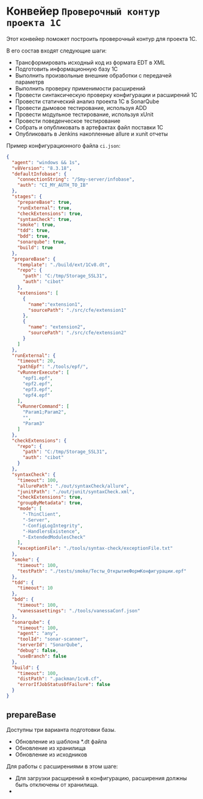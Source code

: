 # Конвейер `Проверочный контур проекта 1С`

Этот конвейер поможет построить проверочный контур для проекта 1С. 

В его состав входят следующие шаги:

* Трансформировать исходный код из формата EDT в XML
* Подготовить информационную базу 1С
* Выполнить произвольные внешние обработки с передачей параметрв
* Выполнить проверку применимости расширений
* Провести синтаксическую проверку конфигурации и расширений 1С
* Провести статический анализ проекта 1С в SonarQube
* Провести дымовое тестирование, используя ADD
* Провести модульное тестирование, используя xUnit
* Провести поведенческое тестирование
* Собрать и опубликовать в артефактах файл поставки 1С
* Опубликовать в Jenkins накопленные allure и xunit отчеты

Пример конфигурационного файла `ci.json`:
```json
{
  "agent": "windows && 1s",
  "v8Version": "8.3.18",
  "defaultInfobase": {
    "connectionString": "/Smy-server/infobase",
    "auth": "CI_MY_AUTH_TO_IB"
  },
  "stages": {
    "prepareBase": true,
    "runExternal": true,
    "checkExtensions": true,
    "syntaxCheck": true,
    "smoke": true,
    "tdd": true,
    "bdd": true,
    "sonarqube": true,
    "build": true
  },
  "prepareBase": {
    "template": "./build/ext/1Cv8.dt",
    "repo": {
      "path": "C:/tmp/Storage_SSL31",
      "auth": "cibot"
    },
    "extensions": [
      {
        "name":"extension1",
        "sourcePath": "./src/cfe/extension1"
      },
      {
        "name": "extension2",
        "sourcePath": "./src/cfe/extension2"
      }
    ]
  },
  "runExternal": {
    "timeout": 20,
    "pathEpf": "./tools/epf/",
    "vRunnerExecute": [
      "epf1.epf",
      "epf2.epf",
      "epf3.epf",
      "epf4.epf"
    ],
    "vRunnerCommand": [
      "Param1;Param2",
      "",
      "Param3"
    ]
  },
  "checkExtensions": {
    "repo": {
      "path": "C:/tmp/Storage_SSL31",
      "auth": "cibot"
    }
  },
  "syntaxCheck": {
    "timeout": 100,
    "allurePath": "./out/syntaxCheck/allure",
    "junitPath": "./out/junit/syntaxCheck.xml",
    "checkExtensions": true,
    "groupByMetadata": true,
    "mode": [
      "-ThinClient",
      "-Server",
      "-ConfigLogIntegrity",
      "-HandlersExistence",
      "-ExtendedModulesCheck"
    ],
    "exceptionFile": "./tools/syntax-check/exceptionFile.txt"
  },
  "smoke": {
    "timeout": 100,
    "testPath": "./tests/smoke/Тесты_ОткрытиеФормКонфигурации.epf"
  },
  "tdd": {
    "timeout": 10
  },
  "bdd": {
    "timeout": 100,
    "vanessasettings": "./tools/vanessaConf.json"
  },
  "sonarqube": {
    "timeout": 100,
    "agent": "any",
    "toolId": "sonar-scanner",
    "serverId": "SonarQube",
    "debug": false,
    "useBranch": false
  },
  "build": {
    "timeout": 100,
    "distPath": ".packman/1cv8.cf",
    "errorIfJobStatusOfFailure": false
  }
}
```

## prepareBase

Доступны три варианта подготовки базы.
* Обновление из шаблона *.dt файла
* Обновление из хранилища
* Обновление из исходников

Для работы с расширениями в этом шаге:
* Для загрузки расщирений в конфигурацию, расширения должны быть отключены от хранилища.
* 